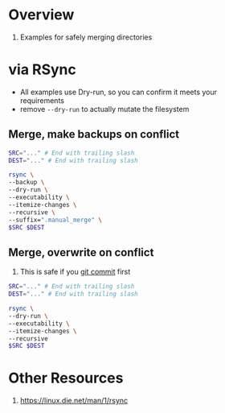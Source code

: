 # Overview
1. Examples for safely merging directories


# via RSync
- All examples use Dry-run, so you can confirm it meets your requirements
- remove `--dry-run` to actually mutate the filesystem


## Merge, make backups on conflict
```bash
SRC="..." # End with trailing slash
DEST="..." # End with trailing slash

rsync \
--backup \
--dry-run \
--executability \
--itemize-changes \
--recursive \
--suffix=".manual_merge" \
$SRC $DEST
```


## Merge, overwrite on conflict
1. This is safe if you [git commit](https://git-scm.com/docs/git-commit) first
```bash
SRC="..." # End with trailing slash
DEST="..." # End with trailing slash

rsync \
--dry-run \
--executability \
--itemize-changes \
--recursive
$SRC $DEST
```


# Other Resources
1. https://linux.die.net/man/1/rsync